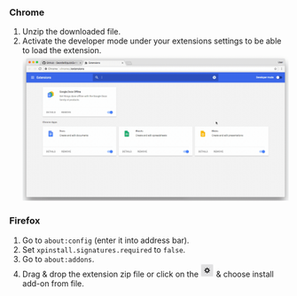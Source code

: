 ### Chrome
1. Unzip the downloaded file.
2. Activate the developer mode under your extensions settings to be able to load the extension.
![load-in-chrome](images/load-in-chrome.gif)

### Firefox
1. Go to `about:config` (enter it into address bar).
2. Set `xpinstall.signatures.required` to `false`.
3. Go to `about:addons`.
4. Drag & drop the extension zip file or click on the ![cog](images/cog.png) & choose install add-on from file.
